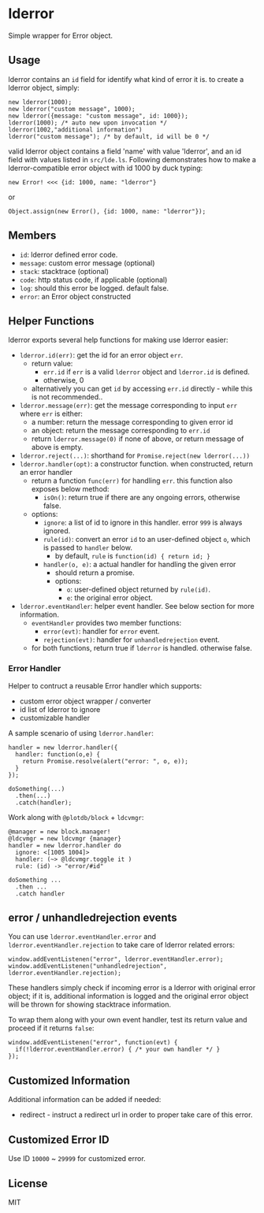 # lderror

Simple wrapper for Error object.

## Usage

lderror contains an `id` field for identify what kind of error it is. to create a lderror object, simply:

    new lderror(1000);
    new lderror("custom message", 1000);
    new lderror({message: "custom message", id: 1000});
    lderror(1000); /* auto new upon invocation */
    lderror(1002,"additional information")
    lderror("custom message"); /* by default, id will be 0 */

valid lderror object contains a field 'name' with value 'lderror', and an id field with values listed in `src/lde.ls`. Following demonstrates how to make a lderror-compatible error object with id 1000 by duck typing:

    new Error! <<< {id: 1000, name: "lderror"}

or

    Object.assign(new Error(), {id: 1000, name: "lderror"});


## Members

 - `id`: lderror defined error code.
 - `message`: custom error message (optional)
 - `stack`: stacktrace (optional)
 - `code`: http status code, if applicable (optional)
 - `log`: should this error be logged. default false.
 - `error`: an Error object constructed


## Helper Functions

lderror exports several help functions for making use lderror easier:

 - `lderror.id(err)`: get the id for an error object `err`.
   - return value:
     - `err.id` if `err` is a valid `lderror` object and `lderror.id` is defined.
     - otherwise, 0
   - alternatively you can get `id` by accessing `err.id` directly - while this is not recommended..
 - `lderror.message(err)`: get the message corresponding to input `err` where `err` is either:
   - a number: return the message corresponding to given error id
   - an object: return the message corresponding to `err.id`
   - return `lderror.message(0)` if none of above, or return message of above is empty.
 - `lderror.reject(...)`: shorthand for `Promise.reject(new lderror(...))`
 - `lderror.handler(opt)`: a constructor function. when constructed, return an error handler
   - return a function `func(err)` for handling `err`. this function also exposes below method:
     - `isOn()`: return true if there are any ongoing errors, otherwise false.
   - options:
     - `ignore`: a list of id to ignore in this handler. error `999` is always ignored.
     - `rule(id)`: convert an error `id` to an user-defined object `o`, which is passed to `handler` below.
       - by default, `rule` is `function(id) { return id; }`
     - `handler(o, e)`: a actual handler for handling the given error
       - should return a promise.
       - options:
         - `o`: user-defined object returned by `rule(id)`.
         - `e`: the original error object.
 - `lderror.eventHandler`: helper event handler. See below section for more information.
   - `eventHandler` provides two member functions:
     - `error(evt)`: handler for `error` event.
     - `rejection(evt)`: handler for `unhandledrejection` event.
   - for both functions, return true if `lderror` is handled. otherwise false.


### Error Handler

Helper to contruct a reusable Error handler which supports:

 - custom error object wrapper / converter
 - id list of lderror to ignore
 - customizable handler


A sample scenario of using `lderror.handler`:

    handler = new lderror.handler({
      handler: function(o,e) {
        return Promise.resolve(alert("error: ", o, e));
      }
    });

    doSomething(...)
      .then(...)
      .catch(handler);


Work along with `@plotdb/block` + `ldcvmgr`:

    @manager = new block.manager!
    @ldcvmgr = new ldcvmgr {manager}
    handler = new lderror.handler do
      ignore: <[1005 1004]>
      handler: (~> @ldcvmgr.toggle it )
      rule: (id) -> "error/#id"

    doSomething ...
      .then ...
      .catch handler


## error / unhandledrejection events

You can use `lderror.eventHandler.error` and `lderror.eventHandler.rejection` to take care of lderror related errors:

    window.addEventListenen("error", lderror.eventHandler.error);
    window.addEventListenen("unhandledrejection", lderror.eventHandler.rejection);

These handlers simply check if incoming error is a lderror with original error object; if it is, additional information is logged and the original error object will be thrown for showing stacktrace information.

To wrap them along with your own event handler, test its return value and proceed if it returns `false`:

    window.addEventListenen("error", function(evt) {
      if(!lderror.eventHandler.error) { /* your own handler */ }
    });


## Customized Information

Additional information can be added if needed:

 - redirect - instruct a redirect url in order to proper take care of this error.


## Customized Error ID

Use ID `10000` ~ `29999` for customized error.


## License

MIT
